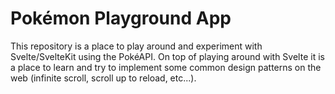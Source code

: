 # Pokémon Playground App

This repository is a place to play around and experiment with Svelte/SvelteKit using the PokéAPI.
On top of playing around with Svelte it is a place to learn and try to implement some common design
patterns on the web (infinite scroll, scroll up to reload, etc...).